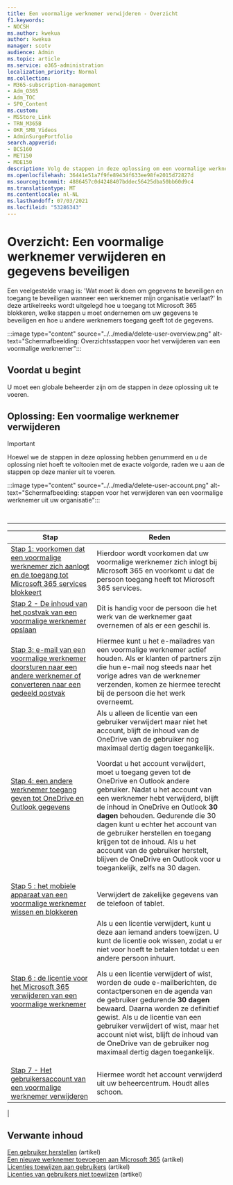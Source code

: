 ```yaml
---
title: Een voormalige werknemer verwijderen - Overzicht
f1.keywords:
- NOCSH
ms.author: kwekua
author: kwekua
manager: scotv
audience: Admin
ms.topic: article
ms.service: o365-administration
localization_priority: Normal
ms.collection:
- M365-subscription-management
- Adm_O365
- Adm_TOC
- SPO_Content
ms.custom:
- MSStore_Link
- TRN_M365B
- OKR_SMB_Videos
- AdminSurgePortfolio
search.appverid:
- BCS160
- MET150
- MOE150
description: Volg de stappen in deze oplossing om een voormalige werknemer te verwijderen Microsoft 365 en de gegevens van uw organisatie te beveiligen.
ms.openlocfilehash: 36441e51a7f9fe89434f633ee98fe2015d72827d
ms.sourcegitcommit: 4886457c0d4248407bddec56425dba50bb60d9c4
ms.translationtype: MT
ms.contentlocale: nl-NL
ms.lasthandoff: 07/03/2021
ms.locfileid: "53286343"
---
```

# <a name="overview-remove-a-former-employee-and-secure-data"></a>Overzicht: Een voormalige werknemer verwijderen en gegevens beveiligen

Een veelgestelde vraag is: 'Wat moet ik doen om gegevens te beveiligen en toegang te beveiligen wanneer een werknemer mijn organisatie verlaat?' In deze artikelreeks wordt uitgelegd hoe u toegang tot Microsoft 365 blokkeren, welke stappen u moet ondernemen om uw gegevens te beveiligen en hoe u andere werknemers toegang geeft tot de gegevens.

:::image type="content" source="../../media/delete-user-overview.png" alt-text="Schermafbeelding: Overzichtsstappen voor het verwijderen van een voormalige werknemer":::

## <a name="before-you-begin"></a>Voordat u begint

U moet een globale beheerder zijn om de stappen in deze oplossing uit te voeren.

## <a name="solution-remove-a-former-employee"></a>Oplossing: Een voormalige werknemer verwijderen

> [!IMPORTANT]
> Hoewel we de stappen in deze oplossing hebben genummerd en u de oplossing niet hoeft te voltooien met de exacte volgorde, raden we u aan de stappen op deze manier uit te voeren.

:::image type="content" source="../../media/delete-user-account.png" alt-text="Schermafbeelding: stappen voor het verwijderen van een voormalige werknemer uit uw organisatie":::

<br>

****

|Stap|Reden|
|---|---|
|[Stap 1: voorkomen dat een voormalige werknemer zich aanlogt en de toegang tot Microsoft 365 services blokkeert](remove-former-employee-step-1.md)|Hierdoor wordt voorkomen dat uw voormalige werknemer zich inlogt bij Microsoft 365 en voorkomt u dat de persoon toegang heeft tot Microsoft 365 services.|
|[Stap 2 - De inhoud van het postvak van een voormalige werknemer opslaan](remove-former-employee-step-2.md)|Dit is handig voor de persoon die het werk van de werknemer gaat overnemen of als er een geschil is.|
|[Stap 3: e-mail van een voormalige werknemer doorsturen naar een andere werknemer of converteren naar een gedeeld postvak](remove-former-employee-step-3.md)|Hiermee kunt u het e-mailadres van een voormalige werknemer actief houden. Als er klanten of partners zijn die hun e-mail nog steeds naar het vorige adres van de werknemer verzenden, komen ze hiermee terecht bij de persoon die het werk overneemt.|
|[Stap 4: een andere werknemer toegang geven tot OneDrive en Outlook gegevens](remove-former-employee-step-4.md)|Als u alleen de licentie van een gebruiker verwijdert maar niet het account, blijft de inhoud van de OneDrive van de gebruiker nog maximaal dertig dagen toegankelijk. <p> Voordat u het account verwijdert, moet u toegang geven tot de OneDrive en Outlook andere gebruiker. Nadat u het account van een werknemer hebt verwijderd, blijft de inhoud in OneDrive en Outlook **30 dagen** behouden. Gedurende die 30 dagen kunt u echter het account van de gebruiker herstellen en toegang krijgen tot de inhoud. Als u het account van de gebruiker herstelt, blijven de OneDrive en Outlook voor u toegankelijk, zelfs na 30 dagen.|
|[Stap 5 : het mobiele apparaat van een voormalige werknemer wissen en blokkeren](remove-former-employee-step-5.md)|Verwijdert de zakelijke gegevens van de telefoon of tablet.|
|[Stap 6 : de licentie voor het Microsoft 365 verwijderen van een voormalige werknemer](remove-former-employee-step-6.md)|Als u een licentie verwijdert, kunt u deze aan iemand anders toewijzen. U kunt de licentie ook wissen, zodat u er niet voor hoeft te betalen totdat u een andere persoon inhuurt.  <p> Als u een licentie verwijdert of wist, worden de oude e-mailberichten, de contactpersonen en de agenda van de gebruiker gedurende **30 dagen** bewaard. Daarna worden ze definitief gewist. Als u de licentie van een gebruiker verwijdert of wist, maar het account niet wist, blijft de inhoud van de OneDrive van de gebruiker nog maximaal dertig dagen toegankelijk.  |
|[Stap 7 - Het gebruikersaccount van een voormalige werknemer verwijderen](remove-former-employee-step-7.md)|Hiermee wordt het account verwijderd uit uw beheercentrum. Houdt alles schoon.|
|

## <a name="related-content"></a>Verwante inhoud

[Een gebruiker herstellen](restore-user.md) (artikel)\
[Een nieuwe werknemer toevoegen aan Microsoft 365](add-new-employee.md) (artikel)\
[Licenties toewijzen aan gebruikers](../manage/assign-licenses-to-users.md) (artikel)\
[Licenties van gebruikers niet toewijzen](../manage/remove-licenses-from-users.md) (artikel)

